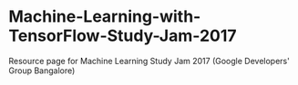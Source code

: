 # Machine-Learning-with-TensorFlow-Study-Jam-2017
Resource page for Machine Learning Study Jam 2017 (Google Developers' Group Bangalore)

